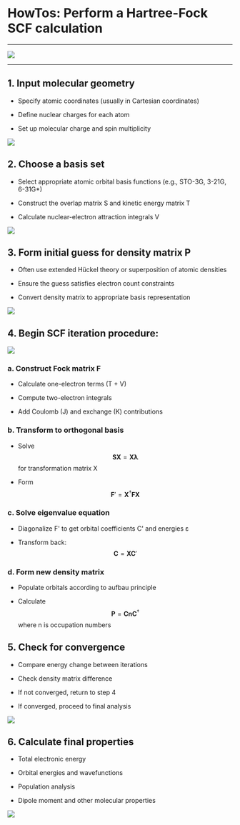 # HowTos: Perform a Hartree-Fock SCF calculation

---

![](./imgs/scf_001.svg)

---
## 1. Input molecular geometry

- Specify atomic coordinates (usually in Cartesian coordinates)

- Define nuclear charges for each atom

- Set up molecular charge and spin multiplicity

![](./imgs/scf_002.svg)

## 2. Choose a basis set

- Select appropriate atomic orbital basis functions (e.g., STO-3G, 3-21G, 6-31G*)

- Construct the overlap matrix S and kinetic energy matrix T

- Calculate nuclear-electron attraction integrals V

![](./imgs/scf_003.svg)

## 3. Form initial guess for density matrix P

- Often use extended Hückel theory or superposition of atomic densities

- Ensure the guess satisfies electron count constraints

- Convert density matrix to appropriate basis representation

![](./imgs/scf_004.svg)


## 4. Begin SCF iteration procedure:

![](./imgs/scf_005.svg)

### a. Construct Fock matrix F

- Calculate one-electron terms (T + V)

- Compute two-electron integrals

- Add Coulomb (J) and exchange (K) contributions



### b. Transform to orthogonal basis

- Solve $$\mathbf{S}\mathbf{X} = \mathbf{X}\mathbf{\lambda}$$ for transformation matrix X

- Form $$\mathbf{F}' = \mathbf{X}^{\dagger}\mathbf{F}\mathbf{X}$$



### c. Solve eigenvalue equation

- Diagonalize F' to get orbital coefficients C' and energies ε

- Transform back: $$\mathbf{C} = \mathbf{X}\mathbf{C}'$$



### d. Form new density matrix

- Populate orbitals according to aufbau principle

- Calculate $$\mathbf{P} = \mathbf{C}\mathbf{n}\mathbf{C}^{\dagger}$$ where n is occupation numbers


## 5. Check for convergence

- Compare energy change between iterations

- Check density matrix difference

- If not converged, return to step 4

- If converged, proceed to final analysis

![](./imgs/scf_006.svg)

## 6. Calculate final properties

- Total electronic energy

- Orbital energies and wavefunctions

- Population analysis

- Dipole moment and other molecular properties

![](./imgs/scf_007.svg)